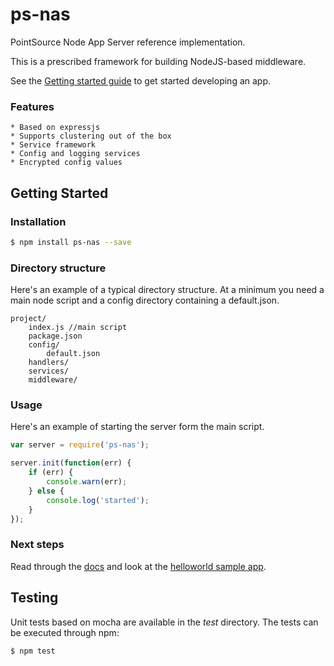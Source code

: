 ps-nas
======

PointSource Node App Server reference implementation.

This is a prescribed framework for building NodeJS-based middleware.

See the [Getting started guide](docs/getting-started.md) to get started developing an app.

### Features
    * Based on expressjs
    * Supports clustering out of the box
    * Service framework
    * Config and logging services
    * Encrypted config values

## Getting Started

### Installation

```bash
$ npm install ps-nas --save
```

### Directory structure

Here's an example of a typical directory structure.
At a minimum you need a main node script and a config directory containing a default.json.

    project/
        index.js //main script
        package.json
        config/
            default.json
        handlers/
        services/
        middleware/

### Usage

Here's an example of starting the server form the main script.

```js
var server = require('ps-nas');

server.init(function(err) {
    if (err) {
        console.warn(err);
    } else {
        console.log('started');
    }
});
```

### Next steps

Read through the [docs](./docs) and look at the [helloworld sample app](../examples/helloworld/).


## Testing

Unit tests based on mocha are available in the *test* directory.  The tests can be executed through npm:

```bash
$ npm test
```
